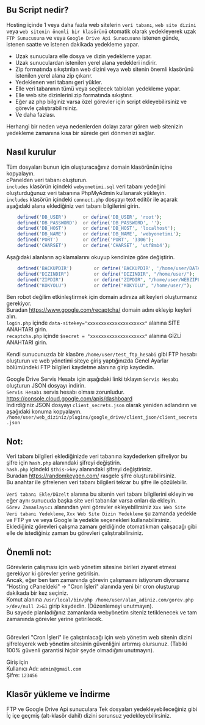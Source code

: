 ## Bu Script nedir?<br />
Hosting içinde 1 veya daha fazla web sitelerin `veri tabanı`, `web site dizini` veya `web sitenin önemli bir klasörünü` otomatik olarak yedekleyerek uzak `FTP Sunucusuna` ve veya `Google Drive Api Sunucusuna` istenen günde, istenen saatte ve istenen dakikada yedekleme yapar. <br />
* Uzak sunuculara elle dosya ve dizin yedekleme yapar.  <br />
* Uzak sunuculardan istenilen yerel alana yedekleri indirir.  <br />
* Zip formatında sıkıştırılan web dizini veya web sitenin önemli klasörünü istenilen yerel alana zip çıkarır. <br />
* Yedeklenen veri tabanı geri yükler. <br />
* Elle veri tabanının tümü veya seçilecek tabloları yedekleme yapar.  <br />
* Elle web site dizinlerini zip formatında sıkıştırır. <br />
* Eğer az php bilginiz varsa özel görevler için script ekleyebilirsiniz ve görevle çalıştırabilirsiniz. <br />
* Ve daha fazlası. <br />

Herhangi bir neden veya nedenlerden dolayı zarar gören web sitenizin yedekleme zamanına kısa bir sürede geri dönmenizi sağlar. <br />

## Nasıl kurulur<br />
Tüm dosyaları bunun için oluşturacağınız domain klasörünün içine kopyalayın. <br />
cPanelden veri tabanı oluşturun. <br />
`includes` klasörün içindeki `webyonetimi.sql` veri tabanı yedeğini oluşturduğunuz veri tabanına PhpMyAdmin kullanarak yükleyin. <br />
`includes` klasörün içindeki `connect.php` dosyayı text editör ile açarak aşağıdaki alana eklediğiniz veri tabanı bilgilerini girin. <br />
```php
    defined('DB_USER')      or define('DB_USER', 'root');
    defined('DB_PASSWORD')  or define('DB_PASSWORD', '');
    defined('DB_HOST')      or define('DB_HOST', 'localhost');
    defined('DB_NAME')      or define('DB_NAME', 'webyonetimi');
    defined('PORT')         or define('PORT', '3306');
    defined('CHARSET')      or define('CHARSET', 'utf8mb4');
```
Aşağıdaki alanların açıklamalarını okuyup kendinize göre değiştirin. <br />
```php
    defined('BACKUPDIR')        or define('BACKUPDIR', '/home/user/DATABASEBACKUP');
    defined("DIZINDIR")         or define("DIZINDIR", "/home/user/");
    defined("ZIPDIR")           or define("ZIPDIR", "/home/user/WEBZIPLER/");
    defined("KOKYOLU")          or define("KOKYOLU", "/home/user/");
```
Ben robot değilim etkinleştirmek için domain adınıza ait keyleri oluşturmanız gerekiyor. <br />
Buradan https://www.google.com/recaptcha/ domain adını ekleyip keyleri alın. <br />
`login.php` içinde `data-sitekey="xxxxxxxxxxxxxxxxxxxxx"` alanına SİTE ANAHTARI girin. <br />
`recaptcha.php` içinde `$secret = "xxxxxxxxxxxxxxxxxxxx"` alanına GİZLİ ANAHTARI girin. <br />

Kendi sunucunuzda bir klasöre `/home/user/test_ftp_hesabi` gibi FTP hesabı oluşturun ve web yönetimi siteye giriş yaptığınızda Genel Ayarlar bölümündeki FTP bilgileri kaydetme alanına girip kaydedin. <br />

Google Drive Servis Hesabı için aşağıdaki linki tıklayın `Servis Hesabı` oluşturun JSON dosyayı indirin. <br />
`Servis Hesabı` servis hesabı olması zorunludur. <br />
https://console.cloud.google.com/apis/dashboard<br />
Indirdiğiniz JSON dosyayı `client_secrets.json` olarak yeniden adlandırın ve aşağıdaki konuma kopyalayın. <br />
`/home/user/web_diziniz/plugins/google_drive/client_json/client_secrets.json`<br />

## Not:<br />
Veri tabanı bilgileri eklediğinizde veri tabanına kaydederken şifreliyor bu şifre için `hash.php` alanındaki şifreyi değiştirin. <br />
`hash.php` içindeki `$this->key` alanındaki şifreyi değiştiriniz. <br />
Buradan https://randomkeygen.com/ rasgele şifre oluşturabilirsiniz. <br />
Bu anahtar ile şifrelenen veri tabanı bilgileri tekrar bu şifre ile çözülebilir. <br />

`Veri tabanı Ekle/Düzelt` alanına bu sitenin veri tabanı bilgilerini ekleyin ve eğer aynı sunucuda başka site veri tabanılar varsa onları da ekleyin. <br />
`Görev Zamanlayıcı` alanından yeni görevler ekleyebilirsiniz `Xxx Web Site Veri tabanı Yedekleme`, `Xxx Web Site Dizin Yedekleme` şu zamanda yedekle ve FTP ye ve veya Google la yedekle seçenekleri kullanabilirsiniz. <br />
Eklediğiniz görevleri çalışma zamanı geldiğinde otomatikman çalışacağı gibi elle de istediğiniz zaman bu görevleri çalıştırabilirsiniz. <br />

## Önemli not:<br />
Görevlerin çalışması için web yönetim sitesine birileri ziyaret etmesi gerekiyor ki görevler yerine getirilsin. <br />
Ancak, eğer ben tam zamanında görevin çalışmasını istiyorum diyorsanız "Hosting cPaneldeki" -> "Cron İşleri" alanında yeni bir cron oluşturup dakikada bir kez seçiniz. <br />
Komut alanına `/usr/local/bin/php /home/user/alan_adiniz.com/gorev.php >/dev/null 2>&1` girip kaydedin. (Düzenlemeyi unutmayın). <br />
Bu sayede planladığınız zamanlarda webyönetim siteniz tetiklenecek ve tam zamanında görevler yerine getirilecek. <br /><br />

Görevleri "Cron İşleri" ile çalıştırılacağı için web yönetim web sitenin dizini şifreleyerek web yönetim sitesinin güvenliğini artırmış olursunuz. (Tabiki 100% güvenli garantisi hiçbir şeyde olmadığını unutmayın). <br />

Giriş için<br />
Kullanıcı Adı: `admin@gmail.com`<br />
Şifre: `123456`<br />

## Klasör yükleme ve İndirme<br />
FTP ve Google Drive Api sunuculara Tek dosyaları yedekleyebileceğiniz gibi İç içe geçmiş (alt-klasör dahil) dizini sorunsuz yedekleyebilirsiniz. <br />

